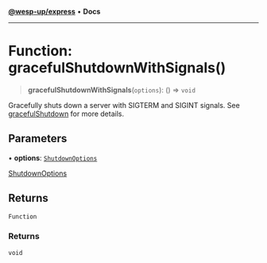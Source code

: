 [**@wesp-up/express**](../README.md) • **Docs**

---

# Function: gracefulShutdownWithSignals()

> **gracefulShutdownWithSignals**(`options`): () => `void`

Gracefully shuts down a server with SIGTERM and SIGINT signals. See
[gracefulShutdown](gracefulShutdown.md) for more details.

## Parameters

• **options**: [`ShutdownOptions`](../interfaces/ShutdownOptions.md)

[ShutdownOptions](../interfaces/ShutdownOptions.md)

## Returns

`Function`

### Returns

`void`
